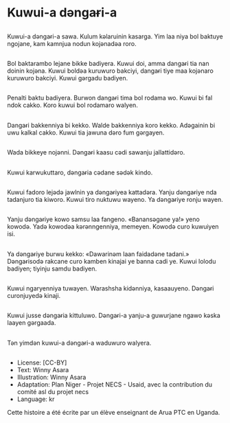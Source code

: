 # Kuwui-a dǝngaɍi-a

##
Kuwui-a dǝngaɍi-a sawa. Kulum
kǝlaruinin kasarga. Yim laa niya bol
baktuye ngojane, kam kamnjua
nodun kojǝnadǝa roro.

##
Bol baktarambo lejane bikke
badiyera. Kuwui doi, amma dangaɍi
tia nan doinin kojǝna. Kuwui boldǝa
kuruwuro bakciyi, dangaɍi tiye maa
kojǝnaro kuruwuro bakciyi. Kuwui
gǝrgadu badiyen.

##
Penalti baktu badiyera. Burwon
dangaɍi tima bol rodama wo. Kuwui
bi fal ndok cakko. Koro kuwui bol
rodamaro walyen.

##
Dangaɍi bakkenniya bi kekko. Walde
bakkenniya koro kekko. Adǝgainin bi
uwu kalkal cakko. Kuwui tia jawuna
dǝro fum gǝrgayen.

##
Wada bikkeye nojǝnni. Dǝngaɍi
kaasu cǝdi sawanju jallattidǝro.

##
Kuwui karwukuttaro, dǝngaɍia
cǝdane sǝdǝk kindo.

##
Kuwui fadoro lejǝdǝ jawlnin ya
dǝngaɍiyea kattadǝra. Yanju
dǝngaɍiye nda tadanjuro tia kiworo.
Kuwui tiro nuktuwu wayeno. Ya
dǝngaɍiye ronju wayen.

##
Yanju dǝngaɍiye kowo samsu laa
fangeno. «Banansǝgǝne ya!» yeno
kowodǝ. Yadǝ kowodǝa
kǝrǝnngenniya, memeyen. Kowodǝ
curo kuwuiyen isi.

##
Ya dǝngaɍiye burwu kekko:
«Dawarinǝm laan faidadǝne
tadani.» Dǝngaɍisodǝ rakcane curo
kamben kinajai ye banna cadi ye.
Kuwui lolodu badiyen; tiyinju samdu
badiyen.

##
Kuwui ngaryenniya tuwayen.
Warashsha kidǝnniya, kasaauyeno.
Dǝngaɍi curonjuyedǝ kinaji.

##
Kuwui jusse dǝngaɍia kittuluwo.
Dǝngaɍi-a yanju-a guwurjane ngawo
kǝska laayen gǝrgaada.

##
Tǝn yimdǝn kuwui-a dǝngaɍi-a
waduwuro walyera.

##
* License: [CC-BY]
* Text: Winny Asara
* Illustration: Winny Asara
* Adaptation: Plan Niger - Projet NECS - Usaid, avec la contribution du comité asl du projet necs
* Language: kr

Cette histoire a été écrite par un
élève enseignant de Arua PTC en
Uganda.
